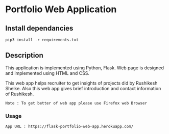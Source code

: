 # Portfolio Web Application

## Install dependancies
```
pip3 install -r requirements.txt
```
## Description
This application is implemented using Python, Flask. Web page is designed and implemented using HTML and CSS.

This web app helps recruiter to get insights of projects did by Rushikesh Shelke. Also this web app gives brief introduction and contact information of Rushikesh.

```
Note : To get better of web app please use Firefox web Browser
```
### Usage
```
App URL : https://flask-portfolio-web-app.herokuapp.com/
```